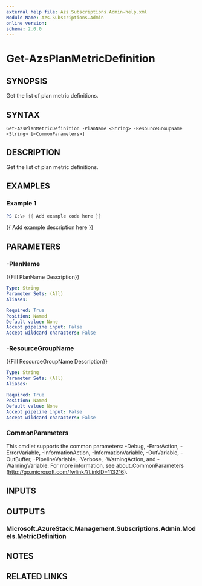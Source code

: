 ```yaml
---
external help file: Azs.Subscriptions.Admin-help.xml
Module Name: Azs.Subscriptions.Admin
online version:
schema: 2.0.0
---
```


# Get-AzsPlanMetricDefinition

## SYNOPSIS
Get the list of plan metric definitions.

## SYNTAX

```
Get-AzsPlanMetricDefinition -PlanName <String> -ResourceGroupName <String> [<CommonParameters>]
```

## DESCRIPTION
Get the list of plan metric definitions.

## EXAMPLES

### Example 1
```powershell
PS C:\> {{ Add example code here }}
```

{{ Add example description here }}

## PARAMETERS

### -PlanName
{{Fill PlanName Description}}

```yaml
Type: String
Parameter Sets: (All)
Aliases:

Required: True
Position: Named
Default value: None
Accept pipeline input: False
Accept wildcard characters: False
```

### -ResourceGroupName
{{Fill ResourceGroupName Description}}

```yaml
Type: String
Parameter Sets: (All)
Aliases:

Required: True
Position: Named
Default value: None
Accept pipeline input: False
Accept wildcard characters: False
```

### CommonParameters
This cmdlet supports the common parameters: -Debug, -ErrorAction, -ErrorVariable, -InformationAction, -InformationVariable, -OutVariable, -OutBuffer, -PipelineVariable, -Verbose, -WarningAction, and -WarningVariable. For more information, see about_CommonParameters (http://go.microsoft.com/fwlink/?LinkID=113216).

## INPUTS

## OUTPUTS

### Microsoft.AzureStack.Management.Subscriptions.Admin.Models.MetricDefinition

## NOTES

## RELATED LINKS
